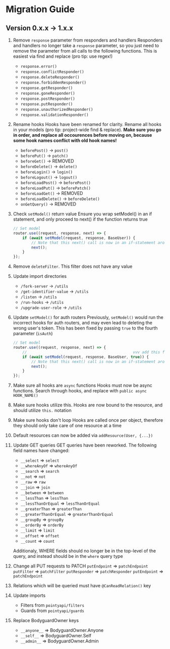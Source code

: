 # Migration Guide

## Version 0.x.x -> 1.x.x

1. Remove `response` parameter from responders and handlers
	Responders and handlers no longer take a `response` parameter, so you just need to remove the parameter from all calls to the following functions.  This is easiest via find and replace (pro tip: use regex!)
	- `response.error()`
	- `response.conflictResponder()`
	- `response.deleteResponder()`
	- `response.forbiddenResponder()`
	- `response.getResponder()`
	- `response.goneResponder()`
	- `response.postResponder()`
	- `response.putResponder()`
	- `response.unauthorizedResponder()`
	- `response.validationResponder()`
2. Rename hooks
	Hooks have been renamed for clarity.  Rename all hooks in your models (pro tip: project-wide find & replace).  **Make sure you go in order, and replace all occourences before moving on, because some hook names conflict with old hook names!**
    - `beforePost()` -> `post()`
    - `beforePut()` -> `patch()`
    - `beforeGet()` -> REMOVED
    - `beforeDelete()` -> `delete()`
    - `beforeLogin()` -> `login()`
    - `beforeLogout()` -> `logout()`
    - `beforeLoadPost()` -> `beforePost()`
    - `beforeLoadPut()` -> `beforePatch()`
    - `beforeLoadGet()` -> REMOVED
    - `beforeLoadDelete()` -> `beforeDelete()`
    - `onGetQuery()` -> REMOVED
3. Check `setModel()` return value
	Ensure you wrap setModel() in an if statement, and only proceed to next() if the function returns true

	```typescript
	// Set model
	router.use((request, response, next) => {
		if (await setModel(request, response, BaseUser)) {
			// Note that this next() call is now in an if-statement around the setModel()
			next();
		}
	});
	```
4. Remove `deleteFilter`.  This filter does not have any value
5. Update import directories
   - `/fork-server` -> `/utils`
   - `/get-identifier-value` -> `/utils`
   - `/listen` -> `/utils`
   - `/run-hooks` -> `/utils`
   - `/upgrade-user-role` -> `/utils`
6. Update `setModel()` for auth routers
	Previously, `setModel()` would run the incorrect hooks for auth routers, and may even lead to deleting the wrong user's token.  This has been fixed by passing `true` to the fourth parameter (`isAuth`)

	```typescript
	// Set model
	router.use((request, response, next) => {
		//                                               vvv add this for auth routes
		if (await setModel(request, response, BaseUser, true)) {
			// Note that this next() call is now in an if-statement around the setModel()
			next();
		}
	});
	```
7. Make sure all hooks are `async` functions
	Hooks must now be async functions.  Search through hooks, and replace with `public async HOOK_NAME()`
8. Make sure hooks utilize this.
	Hooks are now bound to the resource, and should utilize `this.` notation
9. Make sure hooks don't loop
    Hooks are called once per object, therefore they should only take care of one resource at a time
11. Default resources can now be added via `addResource(User, {...})`
12. Update GET queries
	GET queries have been reworked.  The following field names have changed:
	- `__select` => `select`
	- `__whereAnyOf` => `whereAnyOf`
	- `__search` => `search`
	- `__not` => `not`
	- `__raw` => `raw`
	- `__join` => `join`
	- `__between` => `between`
	- `__lessThan` => `lessThan`
	- `__lessThanOrEqual` => `lessThanOrEqual`
	- `__greaterThan` => `greaterThan`
	- `__greaterThanOrEqual` => `greaterThanOrEqual`
	- `__groupBy` => `groupBy`
	- `__orderBy` => `orderBy`
	- `__limit` => `limit`
	- `__offset` => `offset`
	- `__count` => `count`

	Additionaly, WHERE fields should no longer be in the top-level of the query, and instead should be in the `where` query type
13. Change all PUT requests to PATCH
	`putEndpoint` => `patchEndpoint`
	`putFilter` => `patchFilter`
	`putResponder` => `patchResponder`
	`putEndpoint` => `patchEndpoint`
14. Relations which will be queried must have `@CanReadRelation()` key
15. Update imports
	- Filters from `pointyapi/filters`
	- Guards from `pointyapi/guards`
16. Replace BodyguardOwner keys
	- `__anyone__` => BodyguardOwner.Anyone
	- `__self__` => BodyguardOwner.Self
	- `__admin__` => BodyguardOwner.Admin
